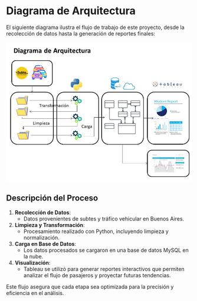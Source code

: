 # Diagrama de Arquitectura

El siguiente diagrama ilustra el flujo de trabajo de este proyecto, desde la recolección de datos hasta la generación de reportes finales:

![Diagrama de Arquitectura](/img/diagrama-arquitectura.jpeg)

## Descripción del Proceso

1. **Recolección de Datos**:
   - Datos provenientes de subtes y tráfico vehicular en Buenos Aires.
2. **Limpieza y Transformación**:
   - Procesamiento realizado con Python, incluyendo limpieza y normalización.
3. **Carga en Base de Datos**:
   - Los datos procesados se cargaron en una base de datos MySQL en la nube.
4. **Visualización**:
   - Tableau se utilizó para generar reportes interactivos que permiten analizar el flujo de pasajeros y proyectar futuras tendencias.

Este flujo asegura que cada etapa sea optimizada para la precisión y eficiencia en el análisis.
